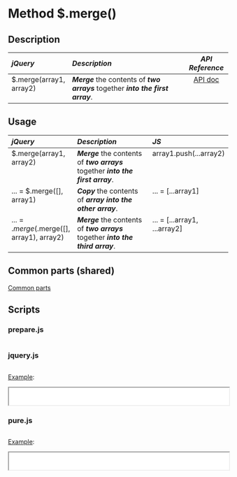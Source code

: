 # Method $.merge()

<style>
th { text-align: left; font-style: italic; }
tr td:nth-child(1) { width: 25%; }
tr td:nth-child(2) { width: 55%; }
tr td:nth-child(3) { width: 20%; }
td {
  vertical-align: top;
}
</style>

## Description

| jQuery | Description | API Reference |
|:--|:--|:--:|
| $.merge(array1, array2) | **_Merge_** the contents of **_two arrays_** together **_into the first array_**. | [API doc](https://api.jquery.com/jQuery.merge/) |

## Usage

| jQuery | Description | JS |
|:--|:--|:--|
| $.merge(array1, array2) | **_Merge_** the contents of **_two arrays_** together **_into the first array_**. | array1.push(...array2) |
| ... = $.merge([], array1) | **_Copy_** the contents of **_array into the other array_**. | ... = [...array1] |
| ... = $.merge($.merge([], array1), array2) |  **_Merge_** the contents of **_two arrays_** together **_into the third array_**. | ... = [...array1, ...array2] |

## Common parts (shared)

[Common parts](/docs/mdview.html?example/index.md)

## Scripts

### prepare.js

```js:src/prepare.js
```

### jquery.js

```js:src/jquery.js
```

[Example](example.html?jquery):

<iframe width="100%" height="40" src="example.html?jquery"></iframe>

### pure.js

```js:src/pure.js
```

[Example](example.html?pure):

<iframe width="100%" height="40" src="example.html?pure"></iframe>
